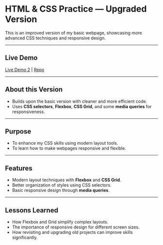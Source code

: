 # HTML & CSS Practice — Upgraded Version

This is an improved version of my basic webpage, showcasing more advanced CSS techniques and responsive design.

---
## Live Demo

 [Live Demo 2](https://haseeb-khan-official.github.io/MyProjectNew/) | [Repo](https://github.com/Haseeb-Khan-Official/MyProjectNew)

---
## About this Version

- Builds upon the basic version with cleaner and more efficient code.
- Uses **CSS selectors**, **Flexbox**, **CSS Grid**, and some **media queries** for responsiveness.

---

## Purpose

- To enhance my CSS skills using modern layout tools.
- To learn how to make webpages responsive and flexible.

---

## Features

- Modern layout techniques with **Flexbox** and **CSS Grid**.
- Better organization of styles using CSS selectors.
- Basic responsive design through **media queries**.

---

## Lessons Learned

- How Flexbox and Grid simplify complex layouts.
- The importance of responsive design for different screen sizes.
- How revisiting and upgrading old projects can improve skills significantly.
